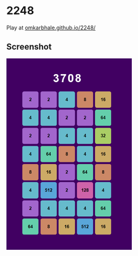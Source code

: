 # 2248

Play at [omkarbhale.github.io/2248/](https://omkarbhale.github.io/2248/)

## Screenshot
<img src="screenshot.png" height="500px">
